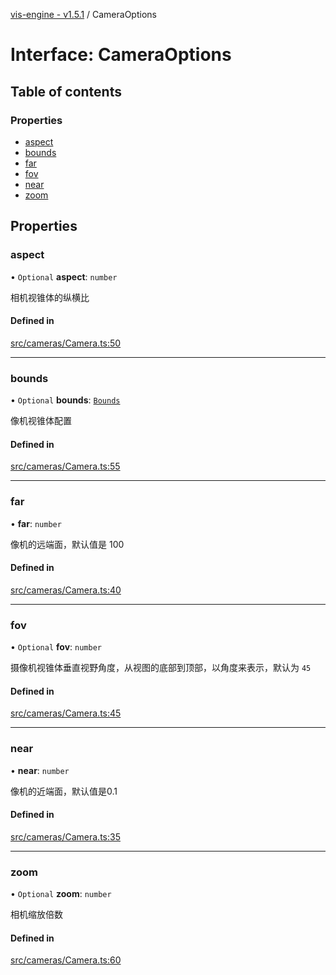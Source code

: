[vis-engine - v1.5.1](../index.md) / CameraOptions

# Interface: CameraOptions

## Table of contents

### Properties

- [aspect](CameraOptions.md#aspect)
- [bounds](CameraOptions.md#bounds)
- [far](CameraOptions.md#far)
- [fov](CameraOptions.md#fov)
- [near](CameraOptions.md#near)
- [zoom](CameraOptions.md#zoom)

## Properties

### aspect

• `Optional` **aspect**: `number`

相机视锥体的纵横比

#### Defined in

[src/cameras/Camera.ts:50](https://github.com/sakitam-gis/vis-engine/blob/7b15dbb/src/cameras/Camera.ts#L50)

___

### bounds

• `Optional` **bounds**: [`Bounds`](../index.md#bounds)

像机视锥体配置

#### Defined in

[src/cameras/Camera.ts:55](https://github.com/sakitam-gis/vis-engine/blob/7b15dbb/src/cameras/Camera.ts#L55)

___

### far

• **far**: `number`

像机的远端面，默认值是 100

#### Defined in

[src/cameras/Camera.ts:40](https://github.com/sakitam-gis/vis-engine/blob/7b15dbb/src/cameras/Camera.ts#L40)

___

### fov

• `Optional` **fov**: `number`

摄像机视锥体垂直视野角度，从视图的底部到顶部，以角度来表示，默认为 `45`

#### Defined in

[src/cameras/Camera.ts:45](https://github.com/sakitam-gis/vis-engine/blob/7b15dbb/src/cameras/Camera.ts#L45)

___

### near

• **near**: `number`

像机的近端面，默认值是0.1

#### Defined in

[src/cameras/Camera.ts:35](https://github.com/sakitam-gis/vis-engine/blob/7b15dbb/src/cameras/Camera.ts#L35)

___

### zoom

• `Optional` **zoom**: `number`

相机缩放倍数

#### Defined in

[src/cameras/Camera.ts:60](https://github.com/sakitam-gis/vis-engine/blob/7b15dbb/src/cameras/Camera.ts#L60)
